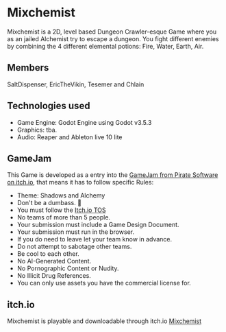 # Mixchemist
Mixchemist is a 2D, level based Dungeon Crawler-esque Game where you as an jailed Alchemist try to escape a dungeon. You fight different enemies by combining the 4 different elemental potions: Fire, Water, Earth, Air.

## Members
SaltDispenser, EricTheVikin, Tesemer and Chlain

## Technologies used
- Game Engine: Godot Engine using Godot v3.5.3
- Graphics: tba.
- Audio: Reaper and Ableton live 10 lite


## GameJam
This Game is developed as a entry into the [GameJam from Pirate Software on itch.io](https://itch.io/jam/pirate), that means it has to follow specific Rules:
- Theme: Shadows and Alchemy
- Don't be a dumbass. 👺
- You must follow the [Itch.io TOS](https://itch.io/docs/legal/terms)
- No teams of more than 5 people.
- Your submission must include a Game Design Document.
- Your submission must run in the browser.
- If you do need to leave let your team know in advance.
- Do not attempt to sabotage other teams.
- Be cool to each other.
- No AI-Generated Content.
- No Pornographic Content or Nudity.
- No Illicit Drug References.
- You can only use assets you have the commercial license for.

## itch.io
Mixchemist is playable and downloadable through itch.io
[Mixchemist](https://saltdispenser.itch.io/mixchemist)
